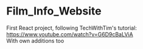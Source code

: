 # Film_Info_Website
First React project, following TechWithTim's tutorial: https://www.youtube.com/watch?v=G6D9cBaLViA 
<br>With own additions too
